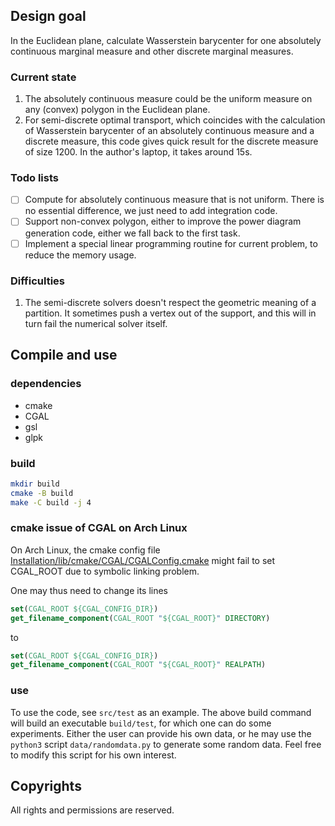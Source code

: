 ## Design goal

In the Euclidean plane,
calculate Wasserstein barycenter for one
absolutely continuous marginal measure and other discrete marginal measures.

### Current state
1. The absolutely continuous measure could be the uniform measure on any (convex) polygon in the Euclidean plane.
2. For semi-discrete optimal transport, which coincides with the calculation of Wasserstein barycenter of an absolutely
continuous measure and a discrete measure, this code gives quick result for the discrete measure of size 1200.
In the author's laptop, it takes around 15s.

### Todo lists
- [ ] Compute for absolutely continuous measure that is not uniform. There is no essential difference, we just need to add integration code.
- [ ] Support non-convex polygon, either to improve the power diagram generation code, either we fall back to the first task.
- [ ] Implement a special linear programming routine for current problem, to reduce the memory usage.

### Difficulties

1. The semi-discrete solvers doesn't respect the geometric meaning of a partition. It sometimes push a vertex out of the support, and this will in turn fail the numerical solver itself.

## Compile and use

### dependencies

- cmake
- CGAL
- gsl
- glpk

### build

```sh
mkdir build
cmake -B build
make -C build -j 4
```
### cmake issue of CGAL on Arch Linux

On Arch Linux, the cmake config file [Installation/lib/cmake/CGAL/CGALConfig.cmake](https://github.com/CGAL/cgal/blob/master/Installation/lib/cmake/CGAL/CGALConfig.cmake) might fail to set CGAL_ROOT due to symbolic linking problem.

One may thus need to change its lines
```cmake
set(CGAL_ROOT ${CGAL_CONFIG_DIR})
get_filename_component(CGAL_ROOT "${CGAL_ROOT}" DIRECTORY)
```

to

```cmake
set(CGAL_ROOT ${CGAL_CONFIG_DIR})
get_filename_component(CGAL_ROOT "${CGAL_ROOT}" REALPATH)
```

### use

To use the code, see `src/test` as an example.
The above build command will build an executable `build/test`, for which one can do some experiments.
Either the user can provide his own data, or he may use the `python3` script `data/randomdata.py` to generate
some random data.
Feel free to modify this script for his own interest.

## Copyrights

All rights and permissions are reserved.
